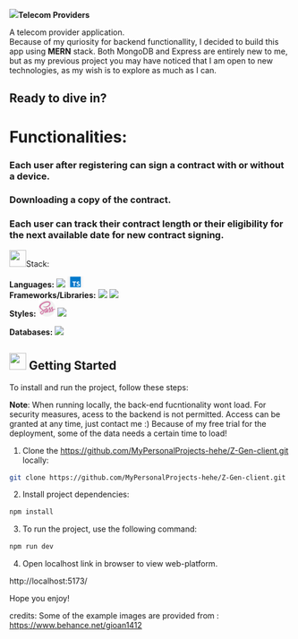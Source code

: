 <img src="https://github.com/MyPersonalProjects-hehe/Z-Gen/blob/main/src/assets/logo.png" height="30">**Telecom Providers** <br/>

A telecom provider application.<br/>
Because of my quriosity for backend functionallity, I decided to build this app using **MERN** stack. Both MongoDB and Express are entirely new to me, but as my previous project you may have noticed that I am open to new technologies, as my wish is to explore as much as I can.




<h2>Ready to dive in?</h2>

<h1>Functionalities:</h1>
<h3>Each user after registering can sign a contract with or without a device.</h3>
<h3>Downloading a copy of the contract.</h3>
<h3>Each user can track their contract length or their eligibility for the next available date for new contract signing.</h3>
<img src="https://firebasestorage.googleapis.com/v0/b/dare2fit-f6eb4.appspot.com/o/assets%2FREADME-images%2Ffeatures.png?alt=media&token=e5fc5779-b3db-41c2-a576-947ca382ea5a&_gl=1*81oei1*_ga*MjExMzk5MTA5MC4xNjgzMjcwMjg1*_ga_CW55HF8NVT*MTY4NjU3Njg5Ni4xMDMuMS4xNjg2NTc3OTgzLjAuMC4w"  width="30" height="30">Stack: <br/>

**Languages:** <img src="https://upload.wikimedia.org/wikipedia/commons/6/6a/JavaScript-logo.png" height="20"> <img src="https://github.com/MyPersonalProjects-hehe/Travel-Forum/blob/main/images/TS-logo.png" height="20" > <br />
**Frameworks/Libraries:** <img src="https://github.com/MyPersonalProjects-hehe/Z-Gen/blob/main/src/assets/readme-images/React.png" height="30"> <img src="https://github.com/MyPersonalProjects-hehe/Z-Gen/blob/main/src/assets/readme-images/Express.png" height="30" > <br/>
**Styles:** <img src="https://github.com/MyPersonalProjects-hehe/Travel-Forum/blob/main/images/SCSS-icon.png" height="30"> <img src="https://github.com/MyPersonalProjects-hehe/Z-Gen/blob/main/src/assets/readme-images/Ant-design.png" height="30">

**Databases:** <img src="https://github.com/MyPersonalProjects-hehe/Z-Gen/blob/main/src/assets/readme-images/MongoDB.png" height="30">

## <img src="https://firebasestorage.googleapis.com/v0/b/dare2fit-f6eb4.appspot.com/o/assets%2FREADME-images%2Fstart.png?alt=media&token=ee8cc2b3-1a61-4519-9f96-59177216b4d6&_gl=1*t5p8co*_ga*MjExMzk5MTA5MC4xNjgzMjcwMjg1*_ga_CW55HF8NVT*MTY4NjU3Njg5Ni4xMDMuMS4xNjg2NTc4MDEzLjAuMC4w"  width="30" height="30"> Getting Started

To install and run the project, follow these steps:

**Note**:
When running locally, the back-end fucntionality wont load. For security measures, acess to the backend is not permitted. Access can be granted at any time, just contact me :)
Because of my free trial for the deployment, some of the data needs a certain time to load!

1. Clone the https://github.com/MyPersonalProjects-hehe/Z-Gen-client.git locally:

```bash
git clone https://github.com/MyPersonalProjects-hehe/Z-Gen-client.git
```


2. Install project dependencies:

```bash
npm install
```

3. To run the project, use the following command:

```bash
npm run dev
```

4. Open localhost link in browser to view web-platform.

http://localhost:5173/ <br />



Hope you enjoy!

credits:
Some of the example images are provided from : https://www.behance.net/gioan1412
